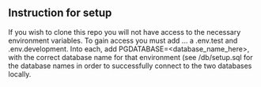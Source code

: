 ## Instruction for setup

If you wish to clone this repo you will not have access to the necessary environment variables. To gain access you must add ... a .env.test and .env.development. Into each, add PGDATABASE=<database_name_here>, with the correct database name for that environment (see /db/setup.sql for the database names in order to successfully connect to the two databases locally.
